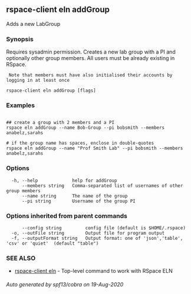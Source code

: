 ## rspace-client eln addGroup

Adds a new LabGroup

### Synopsis

Requires sysadmin permission. Creates a new lab group with a PI and 
	 optionally other group members. All users must be already existing in RSpace.

	 Note that members must have also initialised their accounts by logging in at least once
	

```
rspace-client eln addGroup [flags]
```

### Examples

```
 
## create a group with 2 members and a PI
rspace eln addGroup --name Bob-Group --pi bobsmith --members anabelz,sarahs

# if the group name has spaces, enclose in double-quotes
rspace eln addGroup --name "Prof Smith Lab" --pi bobsmith --members anabelz,sarahs

```

### Options

```
  -h, --help             help for addGroup
      --members string   Comma-separated list of usernames of other group members
      --name string      The name of the group
      --pi string        Username of the group PI
```

### Options inherited from parent commands

```
      --config string         config file (default is $HOME/.rspace)
  -o, --outFile string        Output file for program output
  -f, --outputFormat string   Output format: one of 'json','table', 'csv' or 'quiet'  (default "table")
```

### SEE ALSO

* [rspace-client eln](rspace-client_eln.md)	 - Top-level command to work with RSpace ELN

###### Auto generated by spf13/cobra on 19-Aug-2020
